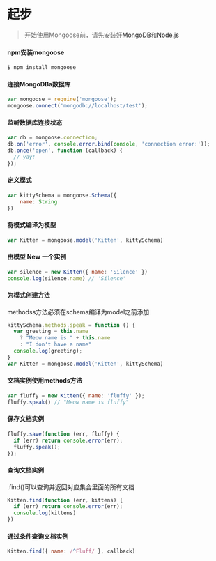 # 起步
> 开始使用Mongoose前，请先安装好[MongoDB](http://www.mongodb.org/downloads)和[Node.js](https://nodejs.org/en/)
#### npm安装mongoose

```bash
$ npm install mongoose
``` 

#### 连接MongoDBa数据库
```js
var mongoose = require('mongoose');
mongoose.connect('mongodb://localhost/test');
```

#### 监听数据库连接状态
```js
var db = mongoose.connection;
db.on('error', console.error.bind(console, 'connection error:'));
db.once('open', function (callback) {
  // yay!
});
```

#### 定义模式
```js
var kittySchema = mongoose.Schema({
    name: String
})
```

#### 将模式编译为模型
```js
var Kitten = mongoose.model('Kitten', kittySchema)
```

#### 由模型 New 一个实例
```js
var silence = new Kitten({ name: 'Silence' })
console.log(silence.name) // 'Silence'
```
    
#### 为模式创建方法
methodss方法必须在schema编译为model之前添加
```js
kittySchema.methods.speak = function () {
  var greeting = this.name
    ? "Meow name is " + this.name
    : "I don't have a name"
  console.log(greeting);
}
var Kitten = mongoose.model('Kitten', kittySchema)
```

#### 文档实例使用methods方法
```js
var fluffy = new Kitten({ name: 'fluffy' });
fluffy.speak() // "Meow name is fluffy"
```
    
#### 保存文档实例
```js
fluffy.save(function (err, fluffy) {
  if (err) return console.error(err);
  fluffy.speak();
});
```

#### 查询文档实例
.find()可以查询并返回对应集合里面的所有文档
```js
Kitten.find(function (err, kittens) {
  if (err) return console.error(err);
  console.log(kittens)
})
```

#### 通过条件查询文档实例
```js
Kitten.find({ name: /^Fluff/ }, callback)
```



    

    







    

